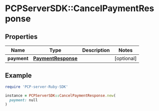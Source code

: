 # PCPServerSDK::CancelPaymentResponse

## Properties

| Name | Type | Description | Notes |
| ---- | ---- | ----------- | ----- |
| **payment** | [**PaymentResponse**](PaymentResponse.md) |  | [optional] |

## Example

```ruby
require 'PCP-server-Ruby-SDK'

instance = PCPServerSDK::CancelPaymentResponse.new(
  payment: null
)
```

